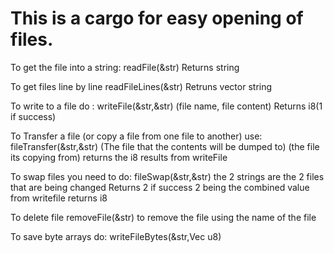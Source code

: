 # This is a cargo for easy opening of files.

To get the file into a string: readFile(&str)  Returns string    

To get files line by line readFileLines(&str) Retruns vector string

To write to a file do : writeFile(&str,&str) (file name, file content) Returns i8(1 if success)  

To Transfer a file (or copy a file from one file to another)  use: fileTransfer(&str,&str) (The file that the contents will be dumped to)
(the file its copying from) returns the i8 results from writeFile  

To swap files you need to do: fileSwap(&str,&str) the 2 strings are the 2 files that are being changed Returns 2 if success 2 being the combined value from writefile returns i8  

To delete file removeFile(&str) to remove the file using the name of the file

To save byte arrays do: writeFileBytes(&str,Vec u8)
